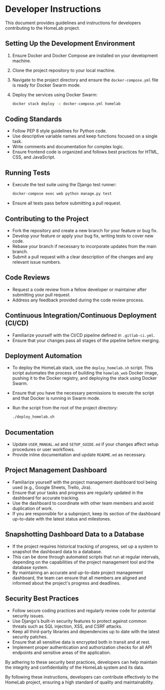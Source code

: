 # Developer Instructions

This document provides guidelines and instructions for developers contributing to the HomeLab project.

## Setting Up the Development Environment

1. Ensure Docker and Docker Compose are installed on your development machine.
2. Clone the project repository to your local machine.
3. Navigate to the project directory and ensure the `docker-compose.yml` file is ready for Docker Swarm mode.
4. Deploy the services using Docker Swarm:

   ```bash
   docker stack deploy -c docker-compose.yml homelab
   ```

## Coding Standards

- Follow PEP 8 style guidelines for Python code.
- Use descriptive variable names and keep functions focused on a single task.
- Write comments and documentation for complex logic.
- Ensure frontend code is organized and follows best practices for HTML, CSS, and JavaScript.

## Running Tests

- Execute the test suite using the Django test runner:

  ```bash
  docker-compose exec web python manage.py test
  ```

- Ensure all tests pass before submitting a pull request.

## Contributing to the Project

- Fork the repository and create a new branch for your feature or bug fix.
- Develop your feature or apply your bug fix, writing tests to cover new code.
- Rebase your branch if necessary to incorporate updates from the main branch.
- Submit a pull request with a clear description of the changes and any relevant issue numbers.

## Code Reviews

- Request a code review from a fellow developer or maintainer after submitting your pull request.
- Address any feedback provided during the code review process.

## Continuous Integration/Continuous Deployment (CI/CD)

- Familiarize yourself with the CI/CD pipeline defined in `.gitlab-ci.yml`.
- Ensure that your changes pass all stages of the pipeline before merging.
## Deployment Automation

- To deploy the HomeLab stack, use the `deploy_homelab.sh` script. This script automates the process of building the `homelab_web` Docker image, pushing it to the Docker registry, and deploying the stack using Docker Swarm.
- Ensure that you have the necessary permissions to execute the script and that Docker is running in Swarm mode.
- Run the script from the root of the project directory:

  ```bash
  ./deploy_homelab.sh
  ```

## Documentation

- Update `USER_MANUAL.md` and `SETUP_GUIDE.md` if your changes affect setup procedures or user workflows.
- Provide inline documentation and update `README.md` as necessary.

## Project Management Dashboard

- Familiarize yourself with the project management dashboard tool being used (e.g., Google Sheets, Trello, Jira).
- Ensure that your tasks and progress are regularly updated in the dashboard for accurate tracking.
- Use the dashboard to coordinate with other team members and avoid duplication of work.
- If you are responsible for a subproject, keep its section of the dashboard up-to-date with the latest status and milestones.

## Snapshotting Dashboard Data to a Database

- If the project requires historical tracking of progress, set up a system to snapshot the dashboard data to a database.
- This can be done through automated scripts that run at regular intervals, depending on the capabilities of the project management tool and the database system.
- By maintaining an accurate and up-to-date project management dashboard, the team can ensure that all members are aligned and informed about the project's progress and deadlines.

## Security Best Practices

- Follow secure coding practices and regularly review code for potential security issues.
- Use Django's built-in security features to protect against common threats such as SQL injection, XSS, and CSRF attacks.
- Keep all third-party libraries and dependencies up to date with the latest security patches.
- Ensure that all sensitive data is encrypted both in transit and at rest.
- Implement proper authentication and authorization checks for all API endpoints and sensitive areas of the application.

By adhering to these security best practices, developers can help maintain the integrity and confidentiality of the HomeLab system and its data.

By following these instructions, developers can contribute effectively to the HomeLab project, ensuring a high standard of quality and maintainability.

